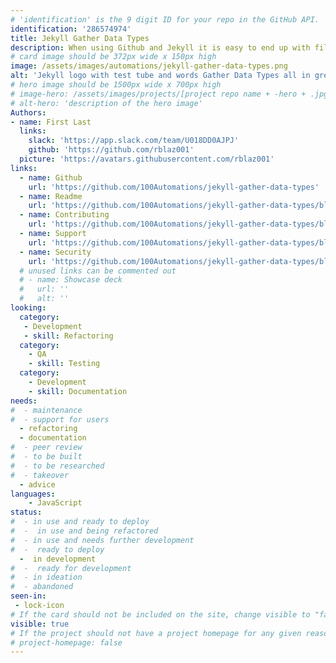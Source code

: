 ```yaml
---
# 'identification' is the 9 digit ID for your repo in the GitHub API.
identification: '286574974'
title: Jekyll Gather Data Types
description: When using Github and Jekyll it is easy to end up with files that are missing data types, with no built in way to enforce uniformity. The Jekyll-Gather-Data-Types automation creates reports that identify what data types are being used across all files in a collection and what might be missing from individual files in order to target code for remediation. Future functionality could include providing the option of using GitHub actions to prevent incomplete files from being committed (PRs).
# card image should be 372px wide x 150px high
image: /assets/images/automations/jekyll-gather-data-types.png
alt: 'Jekyll logo with test tube and words Gather Data Types all in green'
# hero image should be 1500px wide x 700px high
# image-hero: /assets/images/projects/[project repo name + -hero + .jpg or .png]
# alt-hero: 'description of the hero image'
Authors:
- name: First Last
  links:
    slack: 'https://app.slack.com/team/U018DD0AJPJ'
    github: 'https://github.com/rblaz001'
  picture: 'https://avatars.githubusercontent.com/rblaz001'
links: 
  - name: Github
    url: 'https://github.com/100Automations/jekyll-gather-data-types'
  - name: Readme
    url: 'https://github.com/100Automations/jekyll-gather-data-types/blob/master/README.md'
  - name: Contributing
    url: 'https://github.com/100Automations/jekyll-gather-data-types/blob/master/contributing.md'
  - name: Support
    url: 'https://github.com/100Automations/jekyll-gather-data-types/blob/master/SUPPORT.md'
  - name: Security
    url: 'https://github.com/100Automations/jekyll-gather-data-types/blob/master/SECURITY.md'
  # unused links can be commented out
  # - name: Showcase deck
  #   url: ''
  #   alt: ''
looking:
  category: 
   - Development
   - skill: Refactoring
  category: 
    - QA
    - skill: Testing
  category: 
    - Development
    - skill: Documentation
needs: 
#  - maintenance
#  - support for users
  - refactoring
  - documentation
#  - peer review
#  - to be built
#  - to be researched
#  - takeover
  - advice
languages:
    - JavaScript
status:
#  - in use and ready to deploy
#  -  in use and being refactored
#  - in use and needs further development
#  -  ready to deploy
  -  in development
#  -  ready for development
#  - in ideation
#  - abandoned
seen-in:
 - lock-icon
# If the card should not be included on the site, change visible to "false"
visible: true
# If the project should not have a project homepage for any given reason, add the following line (uncommented):
# project-homepage: false
---
```

